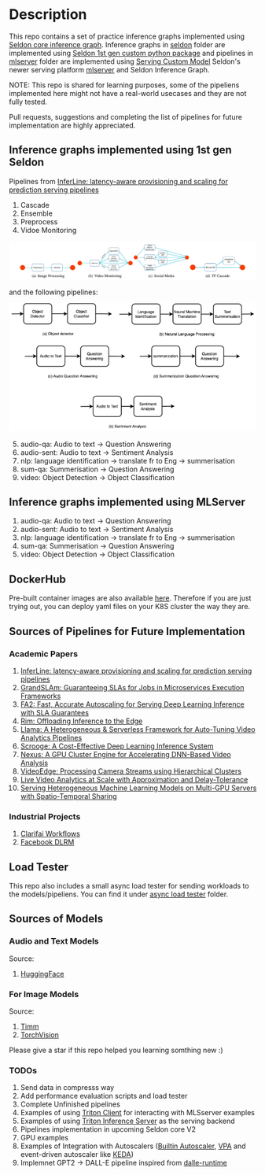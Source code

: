 # Description

This repo contains a set of practice inference graphs implemented using [Seldon core inference graph](https://docs.seldon.io/projects/seldon-core/en/latest/graph/inference-graph.html). Inference graphs in [seldon](./seldon/) folder are implemented using [Seldon 1st gen custom python package](https://docs.seldon.io/projects/seldon-core/en/latest/python/python_wrapping_docker.html) and pipelines in [mlserver](./mlserver/) folder are implemented using [Serving Custom Model](https://mlserver.readthedocs.io/en/latest/examples/custom/README.html) Seldon's newer serving platform [mlserver](https://mlserver.readthedocs.io/en/latest/examples/custom/README.html) and Seldon Inference Graph.

NOTE: This repo is shared for learning purposes, some of the pipeliens implemented here might not have a real-world usecases and they are not fully tested.

Pull requests, suggestions and completing the list of pipelines for future implementation are highly appreciated.

## Inference graphs implemented using 1st gen Seldon
Pipelines from [InferLine: latency-aware provisioning and scaling for prediction serving pipelines](https://dl.acm.org/doi/10.1145/3419111.3421285)
1. Cascade
2. Ensemble
3. Preprocess
4. Vidoe Monitoring

![inferline](inferline.png)

and the following pipelines:

![inferline](other-pipelines.png)

5. audio-qa: Audio to text -> Question Answering
6. audio-sent: Audio to text -> Sentiment Analysis
7. nlp: language identification -> translate fr to Eng -> summerisation
8. sum-qa: Summerisation -> Question Answering
9. video: Object Detection -> Object Classification

## Inference graphs implemented using MLServer

1. audio-qa: Audio to text -> Question Answering
2. audio-sent: Audio to text -> Sentiment Analysis
3. nlp: language identification -> translate fr to Eng -> summerisation
4. sum-qa: Summerisation -> Question Answering
5. video: Object Detection -> Object Classification

## DockerHub
Pre-built container images are also available [here](https://hub.docker.com/u/sdghafouri). Therefore if you are just trying out, you can deploy yaml files on your K8S cluster the way they are.

## Sources of Pipelines for Future Implementation

### Academic Papers
1. [InferLine: latency-aware provisioning and scaling for prediction serving pipelines](https://dl.acm.org/doi/10.1145/3419111.3421285)
2. [GrandSLAm: Guaranteeing SLAs for Jobs in
Microservices Execution Frameworks](https://jeongseob.github.io/papers/kannan_eurosys19.pdf)
3. [FA2: Fast, Accurate Autoscaling for Serving Deep Learning Inference with SLA Guarantees](https://ieeexplore.ieee.org/document/9804606)
4. [Rim: Offloading Inference to the Edge](https://dl.acm.org/doi/pdf/10.1145/3450268.3453521)
5. [Llama: A Heterogeneous & Serverless Framework for
Auto-Tuning Video Analytics Pipelines](https://web.stanford.edu/~faromero/llama.pdf)
6. [Scrooge: A Cost-Effective Deep Learning Inference System](https://dl.acm.org/doi/10.1145/3472883.3486993)
7. [Nexus: A GPU Cluster Engine for Accelerating DNN-Based Video Analysis](https://homes.cs.washington.edu/~arvind/papers/nexus.pdf)
8. [VideoEdge: Processing Camera Streams using Hierarchical Clusters](https://ieeexplore.ieee.org/document/8567661)
9. [Live Video Analytics at Scale with Approximation and Delay-Tolerance](https://www.usenix.org/conference/nsdi17/technical-sessions/presentation/zhang)
10. [Serving Heterogeneous Machine Learning Models on Multi-GPU Servers with Spatio-Temporal Sharing](https://www.usenix.org/conference/atc22/presentation/choi-seungbeom)

### Industrial Projects
1. [Clarifai Workflows](https://clarifai.com/clarifai/main/workflows)
2. [Facebook DLRM](https://github.com/facebookresearch/dlrm)

## Load Tester
This repo also includes a small async load tester for sending workloads to the models/pipeliens. 
You can find it under [async load tester](./async_load_tester) folder.

## Sources of Models

### Audio and Text Models

Source:
1. [HuggingFace](https://huggingface.co/)

### For Image Models

Source:
1. [Timm](https://github.com/rwightman/pytorch-image-models)
2. [TorchVision](https://github.com/pytorch/vision)

Please give a star if this repo helped you learning somthing new :)

### TODOs
1. Send data in compresss way
2. Add performance evaluation scripts and load tester
3. Complete Unfinished pipelines
4. Examples of using [Triton Client](https://github.com/triton-inference-server/client/tree/main/src/python/examples) for interacting with MLSserver examples
5. Examples of using [Triton Inference Server](https://github.com/triton-inference-server/server) as the serving backend
6. Pipelines implementation in upcoming Seldon core V2
7. GPU examples
8. Examples of Integration with Autoscalers ([Builtin Autoscaler](https://kubernetes.io/docs/tasks/run-application/horizontal-pod-autoscale/), [VPA](https://github.com/kubernetes/autoscaler/tree/master/vertical-pod-autoscaler) and event-driven autoscaler like [KEDA](https://keda.sh/))
9. Implemnet GPT2 -> DALL-E pipeline inspired from [dalle-runtime](https://github.com/axsaucedo/dalle-runtime)
